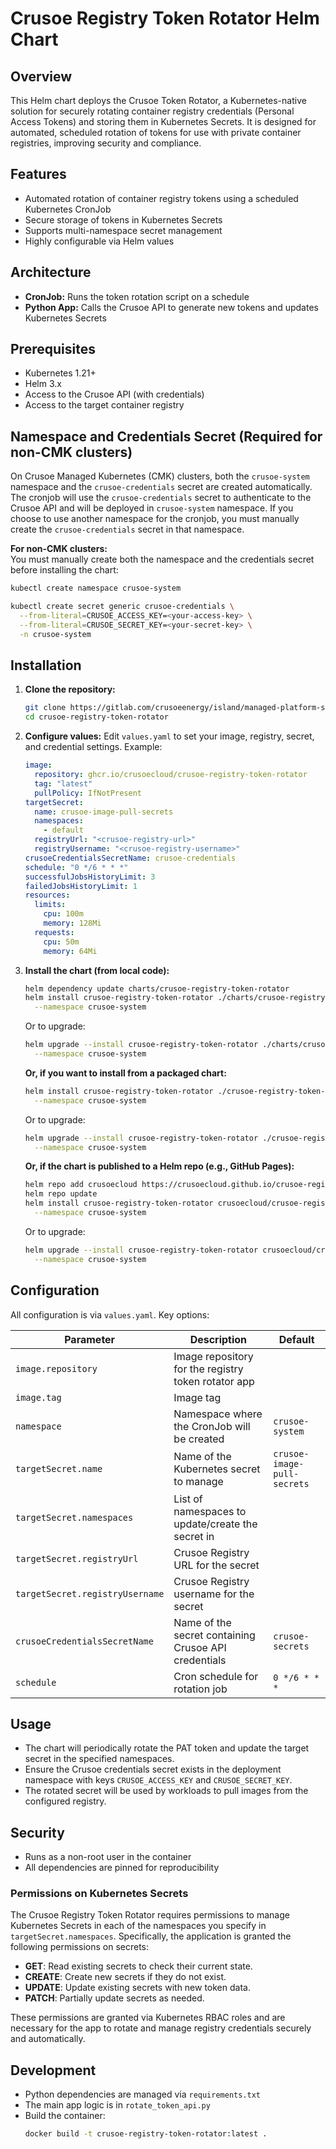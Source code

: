 # Crusoe Registry Token Rotator Helm Chart

## Overview

This Helm chart deploys the Crusoe Token Rotator, a Kubernetes-native solution for securely rotating container registry
credentials (Personal Access Tokens) and storing them in Kubernetes Secrets. It is designed for automated, scheduled
rotation of tokens for use with private container registries, improving security and compliance.

## Features

- Automated rotation of container registry tokens using a scheduled Kubernetes CronJob
- Secure storage of tokens in Kubernetes Secrets
- Supports multi-namespace secret management
- Highly configurable via Helm values

## Architecture

- **CronJob:** Runs the token rotation script on a schedule
- **Python App:** Calls the Crusoe API to generate new tokens and updates Kubernetes Secrets

## Prerequisites

- Kubernetes 1.21+
- Helm 3.x
- Access to the Crusoe API (with credentials)
- Access to the target container registry

## Namespace and Credentials Secret (Required for non-CMK clusters)

On Crusoe Managed Kubernetes (CMK) clusters, both the `crusoe-system` namespace and the `crusoe-credentials` secret are
created automatically. The cronjob will use the `crusoe-credentials` secret to authenticate to the Crusoe API and will be deployed in `crusoe-system` namespace. If you choose to use another namespace for the cronjob, you must manually create the `crusoe-credentials` secret in that namespace.

**For non-CMK clusters:**  
You must manually create both the namespace and the credentials secret before installing the chart:

```sh
kubectl create namespace crusoe-system

kubectl create secret generic crusoe-credentials \
  --from-literal=CRUSOE_ACCESS_KEY=<your-access-key> \
  --from-literal=CRUSOE_SECRET_KEY=<your-secret-key> \
  -n crusoe-system
```

## Installation

1. **Clone the repository:**
   ```sh
   git clone https://gitlab.com/crusoeenergy/island/managed-platform-services/ccr/crusoe-registry-token-rotator.git
   cd crusoe-registry-token-rotator
   ```

2. **Configure values:**
   Edit `values.yaml` to set your image, registry, secret, and credential settings. Example:
   ```yaml
   image:
     repository: ghcr.io/crusoecloud/crusoe-registry-token-rotator
     tag: "latest"
     pullPolicy: IfNotPresent
   targetSecret:
     name: crusoe-image-pull-secrets
     namespaces:
       - default
     registryUrl: "<crusoe-registry-url>"
     registryUsername: "<crusoe-registry-username>"
   crusoeCredentialsSecretName: crusoe-credentials
   schedule: "0 */6 * * *"
   successfulJobsHistoryLimit: 3
   failedJobsHistoryLimit: 1
   resources:
     limits:
       cpu: 100m
       memory: 128Mi
     requests:
       cpu: 50m
       memory: 64Mi
   ```

3. **Install the chart (from local code):**
   ```sh
   helm dependency update charts/crusoe-registry-token-rotator
   helm install crusoe-registry-token-rotator ./charts/crusoe-registry-token-rotator \
     --namespace crusoe-system
   ```
   Or to upgrade:
   ```sh
   helm upgrade --install crusoe-registry-token-rotator ./charts/crusoe-registry-token-rotator \
     --namespace crusoe-system
   ```

   **Or, if you want to install from a packaged chart:**
   ```sh
   helm install crusoe-registry-token-rotator ./crusoe-registry-token-rotator-<version>.tgz \
     --namespace crusoe-system
   ```
   Or to upgrade:
   ```sh
   helm upgrade --install crusoe-registry-token-rotator ./crusoe-registry-token-rotator-<version>.tgz \
     --namespace crusoe-system
   ```

   **Or, if the chart is published to a Helm repo (e.g., GitHub Pages):**
   ```sh
   helm repo add crusoecloud https://crusoecloud.github.io/crusoe-registry-token-rotator-helm-charts/charts
   helm repo update
   helm install crusoe-registry-token-rotator crusoecloud/crusoe-registry-token-rotator \
     --namespace crusoe-system
   ```
   Or to upgrade:
   ```sh
   helm upgrade --install crusoe-registry-token-rotator crusoecloud/crusoe-registry-token-rotator \
     --namespace crusoe-system
   ```

## Configuration

All configuration is via `values.yaml`. Key options:

| Parameter                       | Description                                                             | Default                     |
|---------------------------------|-------------------------------------------------------------------------|-----------------------------|
| `image.repository`              | Image repository for the registry token rotator app                     |                             |
| `image.tag`                     | Image tag                                                               |                             |
| `namespace`                     | Namespace where the CronJob will be created                              | `crusoe-system`             |
| `targetSecret.name`             | Name of the Kubernetes secret to manage                                 | `crusoe-image-pull-secrets` |
| `targetSecret.namespaces`       | List of namespaces to update/create the secret in                       |                             |
| `targetSecret.registryUrl`      | Crusoe Registry URL for the secret                                      |                             |
| `targetSecret.registryUsername` | Crusoe Registry username for the secret                                 |                             |
| `crusoeCredentialsSecretName`   | Name of the secret containing Crusoe API credentials                    | `crusoe-secrets`            |
| `schedule`                      | Cron schedule for rotation job                                          | `0 */6 * * *`               |

## Usage

- The chart will periodically rotate the PAT token and update the target secret in the specified namespaces.
- Ensure the Crusoe credentials secret exists in the deployment namespace with keys `CRUSOE_ACCESS_KEY` and
  `CRUSOE_SECRET_KEY`.
- The rotated secret will be used by workloads to pull images from the configured registry.

## Security

- Runs as a non-root user in the container
- All dependencies are pinned for reproducibility

### Permissions on Kubernetes Secrets

The Crusoe Registry Token Rotator requires permissions to manage Kubernetes Secrets in each of the namespaces you specify in `targetSecret.namespaces`. Specifically, the application is granted the following permissions on secrets:

- **GET**: Read existing secrets to check their current state.
- **CREATE**: Create new secrets if they do not exist.
- **UPDATE**: Update existing secrets with new token data.
- **PATCH**: Partially update secrets as needed.

These permissions are granted via Kubernetes RBAC roles and are necessary for the app to rotate and manage registry credentials securely and automatically.

## Development

- Python dependencies are managed via `requirements.txt`
- The main app logic is in `rotate_token_api.py`
- Build the container:
  ```sh
  docker build -t crusoe-registry-token-rotator:latest .
  ```